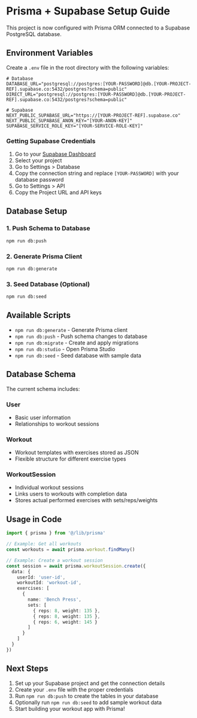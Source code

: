 # Prisma + Supabase Setup Guide

This project is now configured with Prisma ORM connected to a Supabase PostgreSQL database.

## Environment Variables

Create a `.env` file in the root directory with the following variables:

```env
# Database
DATABASE_URL="postgresql://postgres:[YOUR-PASSWORD]@db.[YOUR-PROJECT-REF].supabase.co:5432/postgres?schema=public"
DIRECT_URL="postgresql://postgres:[YOUR-PASSWORD]@db.[YOUR-PROJECT-REF].supabase.co:5432/postgres?schema=public"

# Supabase
NEXT_PUBLIC_SUPABASE_URL="https://[YOUR-PROJECT-REF].supabase.co"
NEXT_PUBLIC_SUPABASE_ANON_KEY="[YOUR-ANON-KEY]"
SUPABASE_SERVICE_ROLE_KEY="[YOUR-SERVICE-ROLE-KEY]"
```

### Getting Supabase Credentials

1. Go to your [Supabase Dashboard](https://app.supabase.com/)
2. Select your project
3. Go to Settings > Database
4. Copy the connection string and replace `[YOUR-PASSWORD]` with your database password
5. Go to Settings > API
6. Copy the Project URL and API keys

## Database Setup

### 1. Push Schema to Database
```bash
npm run db:push
```

### 2. Generate Prisma Client
```bash
npm run db:generate
```

### 3. Seed Database (Optional)
```bash
npm run db:seed
```

## Available Scripts

- `npm run db:generate` - Generate Prisma client
- `npm run db:push` - Push schema changes to database
- `npm run db:migrate` - Create and apply migrations
- `npm run db:studio` - Open Prisma Studio
- `npm run db:seed` - Seed database with sample data

## Database Schema

The current schema includes:

### User
- Basic user information
- Relationships to workout sessions

### Workout
- Workout templates with exercises stored as JSON
- Flexible structure for different exercise types

### WorkoutSession
- Individual workout sessions
- Links users to workouts with completion data
- Stores actual performed exercises with sets/reps/weights

## Usage in Code

```typescript
import { prisma } from '@/lib/prisma'

// Example: Get all workouts
const workouts = await prisma.workout.findMany()

// Example: Create a workout session
const session = await prisma.workoutSession.create({
  data: {
    userId: 'user-id',
    workoutId: 'workout-id',
    exercises: [
      {
        name: 'Bench Press',
        sets: [
          { reps: 8, weight: 135 },
          { reps: 8, weight: 135 },
          { reps: 6, weight: 145 }
        ]
      }
    ]
  }
})
```

## Next Steps

1. Set up your Supabase project and get the connection details
2. Create your `.env` file with the proper credentials
3. Run `npm run db:push` to create the tables in your database
4. Optionally run `npm run db:seed` to add sample workout data
5. Start building your workout app with Prisma!
